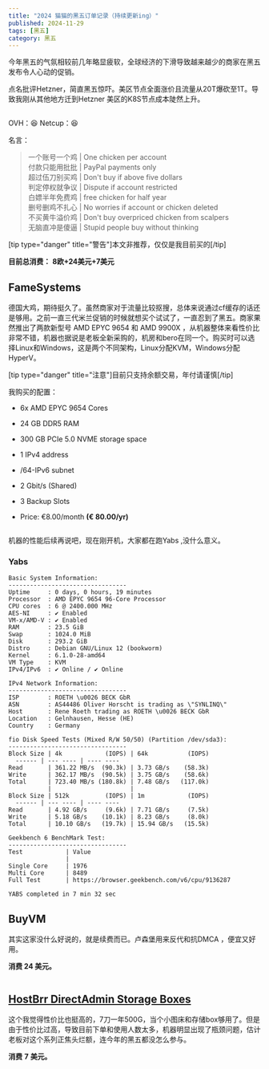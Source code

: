 ```yaml
---
title: "2024 猫猫的黑五订单记录（持续更新ing）"
published: 2024-11-29
tags: [黑五]
category: 黑五
---
```


今年黑五的气氛相较前几年略显疲软，全球经济的下滑导致越来越少的商家在黑五发布令人心动的促销。

点名批评Hetzner，简直黑五惊吓。美区节点全面涨价且流量从20T爆砍至1T。导致我刚从其他地方迁到Hetzner 美区的K8S节点成本陡然上升。

<picture>
    <source srcset="https://s3.catcat.blog/images/2024/11/image-29.avif" type="image/avif">
    <source srcset="https://s3.catcat.blog/images/2024/11/image-29.webp" type="image/webp">
    <img src="https://s3.catcat.blog/images/2024/11/image-29.jpg" alt="" loading="lazy">
</picture>

OVH：😆 Netcup：😆

名言：

> 一个账号一个鸡 | One chicken per account  
> 付款只能用批批 | PayPal payments only  
> 超过伍刀别买鸡 | Don't buy if above five dollars  
> 判定停权就争议 | Dispute if account restricted  
> 白嫖半年免费鸡 | free chicken for half year  
> 删号删鸡不扎心 | No worries if account or chicken deleted  
> 不买黄牛溢价鸡 | Don't buy overpriced chicken from scalpers  
> 无脑直冲是傻逼 | Stupid people buy without thinking

\[tip type="danger" title="警告"\]本文非推荐，仅仅是我目前买的\[/tip\]

**目前总消费：** **8欧+24美元+7美元**

## **FameSystems**

德国大鸡，期待挺久了。虽然商家对于流量比较抠搜，总体来说通过cf缓存的话还是够用。之前一直三代米兰促销的时候就想买个试试了，一直忍到了黑五。商家果然推出了两款新型号 AMD EPYC 9654 和 AMD 9900X ，从机器整体来看性价比非常不错，机器也据说是老板全新采购的，机房和bero在同一个。购买时可以选择Linux和Windows，这是两个不同架构，Linux分配KVM，Windows分配HyperV。

\[tip type="danger" title="注意"\]目前只支持余额交易，年付请谨慎\[/tip\]

我购买的配置：

- 6x AMD EPYC 9654 Cores

- 24 GB DDR5 RAM

- 300 GB PCIe 5.0 NVME storage space

- 1 IPv4 address

- /64-IPv6 subnet

- 2 Gbit/s (Shared)

- 3 Backup Slots

- Price: €8.00/month **(€ 80.00/yr)**

<picture>
    <source srcset="https://s3.catcat.blog/images/2024/11/image-30.avif" type="image/avif">
    <source srcset="https://s3.catcat.blog/images/2024/11/image-30.webp" type="image/webp">
    <img src="https://s3.catcat.blog/images/2024/11/image-30.jpg" alt="" loading="lazy">
</picture>

机器的性能后续再说吧，现在刚开机，大家都在跑Yabs ,没什么意义。

### Yabs

```shell
Basic System Information:
---------------------------------
Uptime     : 0 days, 0 hours, 19 minutes
Processor  : AMD EPYC 9654 96-Core Processor
CPU cores  : 6 @ 2400.000 MHz
AES-NI     : ✔ Enabled
VM-x/AMD-V : ✔ Enabled
RAM        : 23.5 GiB
Swap       : 1024.0 MiB
Disk       : 293.2 GiB
Distro     : Debian GNU/Linux 12 (bookworm)
Kernel     : 6.1.0-28-amd64
VM Type    : KVM
IPv4/IPv6  : ✔ Online / ✔ Online

IPv4 Network Information:
---------------------------------
ISP        : ROETH \u0026 BECK GbR
ASN        : AS44486 Oliver Horscht is trading as \"SYNLINQ\"
Host       : Rene Roeth trading as ROETH \u0026 BECK GbR
Location   : Gelnhausen, Hesse (HE)
Country    : Germany

fio Disk Speed Tests (Mixed R/W 50/50) (Partition /dev/sda3):
---------------------------------
Block Size | 4k            (IOPS) | 64k           (IOPS)
  ------ | --- ---- | ---- ---- 
Read       | 361.22 MB/s  (90.3k) | 3.73 GB/s    (58.3k)
Write      | 362.17 MB/s  (90.5k) | 3.75 GB/s    (58.6k)
Total      | 723.40 MB/s (180.8k) | 7.48 GB/s   (117.0k)
           |                      |                     
Block Size | 512k          (IOPS) | 1m            (IOPS)
  ------ | --- ---- | ---- ---- 
Read       | 4.92 GB/s     (9.6k) | 7.71 GB/s     (7.5k)
Write      | 5.18 GB/s    (10.1k) | 8.23 GB/s     (8.0k)
Total      | 10.10 GB/s   (19.7k) | 15.94 GB/s   (15.5k)

Geekbench 6 BenchMark Test:
---------------------------------
Test            | Value                         
                |                               
Single Core     | 1976                          
Multi Core      | 8489                          
Full Test       | https://browser.geekbench.com/v6/cpu/9136287

YABS completed in 7 min 32 sec
```

## BuyVM

其实这家没什么好说的，就是续费而已。卢森堡用来反代和抗DMCA ，便宜又好用。

**消费 24 美元。**

<picture>
    <source srcset="https://s3.catcat.blog/images/2024/11/image-31.avif" type="image/avif">
    <source srcset="https://s3.catcat.blog/images/2024/11/image-31.webp" type="image/webp">
    <img src="https://s3.catcat.blog/images/2024/11/image-31.jpg" alt="" loading="lazy">
</picture>

## [HostBrr DirectAdmin Storage Boxes](https://catcat.blog/hostbrr-directadmin-storage-boxes-chevereto.html?swcfpc=1)

这个我觉得性价比也挺高的，7刀一年500G，当个小图床和存储box够用了。但是由于性价比过高，导致目前下单和使用人数太多，机器明显出现了瓶颈问题，估计老板对这个系列正焦头烂额，连今年的黑五都没怎么参与。

**消费** **7** **美元。**
